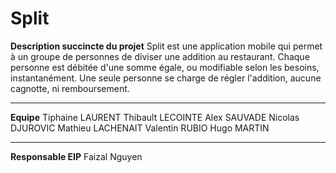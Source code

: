 # Split

**Description succincte du projet**
Split est une application mobile qui permet à un groupe de personnes de diviser une addition au restaurant. Chaque personne est débitée d'une somme égale, ou modifiable selon les besoins, instantanément. Une seule personne se charge de régler l'addition, aucune cagnotte, ni remboursement.
-- -- -- -- -- -- -- -- -- -- -- -- -- -- -- -- -- -- -- -- -- -- -- -- -- -- -- -- -- -- -- -- -- -- -- -- 
**Equipe**
Tiphaine LAURENT
Thibault LECOINTE
Alex SAUVADE
Nicolas DJUROVIC
Mathieu LACHENAIT
Valentin RUBIO
Hugo MARTIN
-- -- -- -- -- -- -- -- -- -- -- -- -- -- -- -- -- -- -- -- -- -- -- -- -- -- -- -- -- -- -- -- -- -- -- -- 
**Responsable EIP**
Faizal Nguyen

